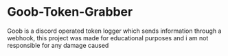 # Goob-Token-Grabber
Goob is a discord operated token logger which sends information through a webhook, this project was made for educational purposes and i am not responsible for any damage caused
